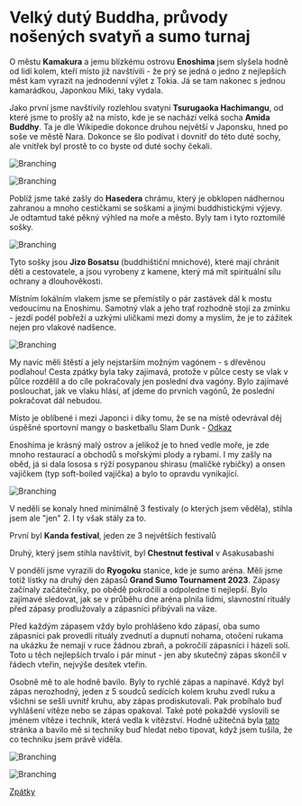 # Velký dutý Buddha, průvody nošených svatyň a sumo turnaj

O městu **Kamakura** a jemu blízkému ostrovu **Enoshima** jsem slyšela hodně od lidí kolem, kteří místo již navštívili - že prý se jedná o jedno z nejlepších měst kam vyrazit na jednodenní výlet z Tokia. Já se tam nakonec s jednou kamarádkou, Japonkou Miki, taky vydala.

Jako první jsme navštívily rozlehlou svatyni **Tsurugaoka Hachimangu**, od které jsme to prošly až na místo, kde je se nachází velká socha **Amida Buddhy**. Ta je dle Wikipedie dokonce druhou největší v Japonsku, hned po soše ve městě Nara. Dokonce se šlo podívat i dovnitř do této duté sochy, ale vnitřek byl prostě to co byste od duté sochy čekali.

![Branching](../photos/kamakura_buddha.jpeg)

![Branching](../photos/kamakura_miki.jpeg)

Poblíž jsme také zašly do **Hasedera** chrámu, který je obklopen nádhernou zahranou a mnoho cestičkami se soškami a jinými buddhistickými výjevy. Je odtamtud také pěkný výhled na moře a město. Byly tam i tyto roztomilé sošky. 


![Branching](../photos/kamakura_sosky.jpeg)

Tyto sošky jsou **Jizo Bosatsu** (buddhištiční mnichové), které mají chránit děti a cestovatele, a jsou vyrobeny z kamene, který má mít spirituální sílu ochrany a dlouhověkosti.

Místním lokálním vlakem jsme se přemístily o pár zastávek dál k mostu vedoucímu na Enoshimu. Samotný vlak a jeho trať rozhodně stojí za zmínku - jezdí podél pobřeží a uzkými uličkami mezi domy a myslím, že je to zážitek nejen pro vlakové nadšence.

![Branching](../photos/kamakura_vlak.jpeg)

My navíc měli štěstí a jely nejstarším možným vagónem - s dřevěnou podlahou! Cesta zpátky byla taky zajímavá, protože v půlce cesty se vlak v půlce rozdělil a do cíle pokračovaly jen poslední dva vagóny. Bylo zajímavé poslouchat, jak ve vlaku hlásí, ať jdeme do prvních vagónů, že poslední pokračovat dál nebudou.

Místo je oblíbené i mezi Japonci i díky tomu, že se na místě odevrával děj úspěšné sportovní mangy o basketballu Slam Dunk - [Odkaz](https://www.google.co.jp/search?q=slam+dunk+kamakura&tbm=isch&ved=2ahUKEwi30cSkqfz-AhV0m1YBHWxDBdYQ2-cCegQIABAA&oq=slam+dunk+kamakura&gs_lcp=CgNpbWcQAzIHCAAQExCABDIICAAQCBAeEBM6BwgAEIoFEEM6BQgAEIAEOgQIABAeUPwDWMoQYO8RaABwAHgAgAGOAYgB4giSAQQwLjEwmAEAoAEBqgELZ3dzLXdpei1pbWfAAQE&sclient=img&ei=UcRkZPfkEPS22roP7IaVsA0&authuser=0&bih=936&biw=1848&hl=cs)

Enoshima je krásný malý ostrov a jelikož je to hned vedle moře, je zde mnoho restaurací a obchodů s mořskými plody a rybami. I my zašly na oběd, já si dala lososa s rýží posypanou shirasu (maličké rybičky) a onsen vajíčkem (typ soft-boiled vajíčka) a bylo to opravdu vynikající.

![Branching](../photos/kamakura_jidlo.jpeg)



V neděli se konaly hned minimálně 3 festivaly (o kterých jsem věděla), stihla jsem ale "jen" 2. I ty však stály za to.

První byl **Kanda festival**, jeden ze 3 největších festivalů


Druhý, který jsem stihla navštívit, byl **Chestnut festival** v Asakusabashi


V pondělí jsme vyrazili do **Ryogoku** stanice, kde je sumo aréna. Měli jsme totiž lístky na druhý den zápasů **Grand Sumo Tournament 2023**. Zápasy začínaly začátečníky, po obědě pokročilí a odpoledne ti nejlepší. Bylo zajímavé sledovat, jak se v průběhu dne aréna plnila lidmi, slavnostní rituály před zápasy prodlužovaly a zápasníci přibývali na váze.

Před každým zápasem vždy bylo prohlášeno kdo zápasí, oba sumo zápasníci pak provedli rituály zvednutí a dupnutí nohama, otočení rukama na ukázku že nemají v ruce žádnou zbraň, a pokročilí zápasníci i házeli solí. Toto u těch nejlepších trvalo i pár minut - jen aby skutečný zápas skončil v řádech vteřin, nejvýše desítek vteřin.

Osobně mě to ale hodně bavilo. Byly to rychlé zápas a napínavé. Když byl zápas nerozhodný, jeden z 5 soudců sedících kolem kruhu zvedl ruku a všichni se sešli uvnitř kruhu, aby zápas prodiskutovali. Pak probíhalo buď vyhlášení vítěze nebo se zápas opakoval. Také poté pokaždé vyslovili se jménem vítěze i technik, která vedla k vítězství. Hodně užitečná byla [tato](https://sports.japantimes.co.jp/sumo/techniques.html) stránka a bavilo mě si techniky buď hledat nebo tipovat, když jsem tušila, že co techniku jsem právě viděla.

![Branching](../photos/sumo_celkem.jpeg)

![Branching](../photos/sumo_kruh.jpeg)



[Zpátky](../)
